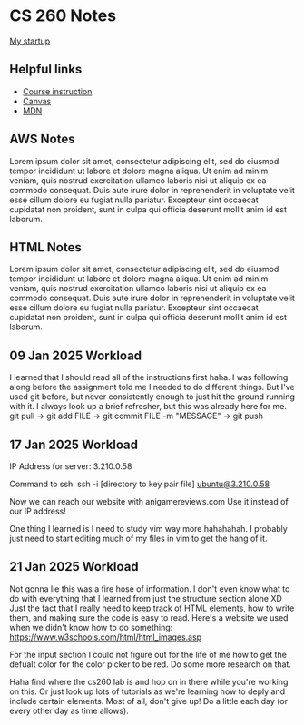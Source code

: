 # CS 260 Notes

[My startup](https://simon.cs260.click)

## Helpful links

- [Course instruction](https://github.com/webprogramming260)
- [Canvas](https://byu.instructure.com)
- [MDN](https://developer.mozilla.org)

## AWS Notes

Lorem ipsum dolor sit amet, consectetur adipiscing elit, sed do eiusmod tempor incididunt ut labore et dolore magna aliqua. Ut enim ad minim veniam, quis nostrud exercitation ullamco laboris nisi ut aliquip ex ea commodo consequat. Duis aute irure dolor in reprehenderit in voluptate velit esse cillum dolore eu fugiat nulla pariatur. Excepteur sint occaecat cupidatat non proident, sunt in culpa qui officia deserunt mollit anim id est laborum.

## HTML Notes

Lorem ipsum dolor sit amet, consectetur adipiscing elit, sed do eiusmod tempor incididunt ut labore et dolore magna aliqua. Ut enim ad minim veniam, quis nostrud exercitation ullamco laboris nisi ut aliquip ex ea commodo consequat. Duis aute irure dolor in reprehenderit in voluptate velit esse cillum dolore eu fugiat nulla pariatur. Excepteur sint occaecat cupidatat non proident, sunt in culpa qui officia deserunt mollit anim id est laborum.

## 09 Jan 2025 Workload

I learned that I should read all of the instructions first haha. I was following along before the assignment told me I needed to do different things. But I've used git before, but never consistently enough to just hit the ground running with it. I always look up a brief refresher, but this was already here for me. git pull -> git add FILE -> git commit FILE -m "MESSAGE" -> git push

## 17 Jan 2025 Workload

IP Address for server: 3.210.0.58

Command to ssh: ssh -i [directory to key pair file] ubuntu@3.210.0.58

Now we can reach our website with anigamereviews.com
Use it instead of our IP address!

One thing I learned is I need to study vim way more hahahahah. I probably just need to start editing much of my files in vim to get the hang of it. 

## 21 Jan 2025 Workload

Not gonna lie this was a fire hose of information. I don't even know what to do with everything that I learned from just the structure section alone XD Just the fact that I really need to keep track of HTML elements, how to write them, and making sure the code is easy to read. Here's a website we used when we didn't know how to do something: https://www.w3schools.com/html/html_images.asp

For the input section I could not figure out for the life of me how to get the defualt color for the color picker to be red. Do some more research on that.

Haha find where the cs260 lab is and hop on in there while you're working on this. Or just look up lots of tutorials as we're learning how to deply and include certain elements. Most of all, don't give up! Do a little each day (or every other day as time allows).